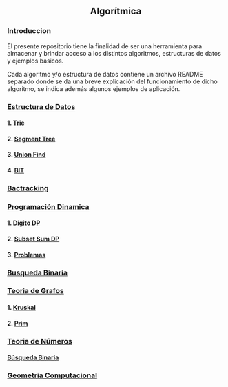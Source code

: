 <div align="center">
  
  ## Algorítmica
 
 
    
</div>

### Introduccion
 
</ol>

El presente repositorio tiene la finalidad de ser una herramienta para almacenar y brindar acceso a los distintos algoritmos, estructuras de datos y ejemplos basicos.

Cada algoritmo y/o estructura de datos contiene un archivo README separado donde se da una breve explicación del funcionamiento de dicho algoritmo, se indica además algunos ejemplos de aplicación.
</div>

### [Estructura de Datos](https://github.com/Khenya/Algoritmica/tree/main/Estructura%20de%20Datos)

</div>

#### 1. [Trie](https://github.com/Khenya/Algoritmica/tree/main/Estructura%20de%20Datos/Trie)
#### 2. [Segment Tree](https://github.com/Khenya/Algoritmica/tree/main/Estructura%20de%20Datos/SegmentTree)
#### 3. [Union Find](https://github.com/Khenya/Algoritmica/tree/main/Estructura%20de%20Datos/Union%20Find)
#### 4. [BIT](https://github.com/Khenya/Algoritmica/tree/main/Estructura%20de%20Datos/BIT)

</div>

### [Bactracking](https://github.com/Khenya/Algoritmica/tree/main/Bactracking)

</div>

### [Programación Dinamica](https://github.com/Khenya/Algoritmica/tree/main/Programaci%C3%B3n%20Dinamica)

</div>

#### 1. [Dígito DP](https://github.com/Khenya/Algoritmica/tree/main/Programaci%C3%B3n%20Dinamica/Digit%20DP)

#### 2. [Subset Sum DP ](https://github.com/Khenya/Algoritmica/tree/main/Programaci%C3%B3n%20Dinamica/Subset%20Sum%20DP)
#### 3. [Problemas](https://github.com/Khenya/Algoritmica/tree/main/Programaci%C3%B3n%20Dinamica/Problemas)

### [Busqueda Binaria](https://github.com/Khenya/Algoritmica/tree/main/Busqueda%20Binaria)

### [Teoria de Grafos]()

#### 1. [Kruskal](https://github.com/Khenya/Algoritmica/tree/main/Teoria%20De%20Grafos/Kruskal)
#### 2. [Prim](https://github.com/Khenya/Algoritmica/tree/main/Teoria%20De%20Grafos/Prim)

### [Teoria de Números]()

#### [Búsqueda Binaria](https://github.com/Khenya/Algoritmica/tree/main/Teoria%20De%20Grafos/Kruskal)
### [Geometria Computacional](https://github.com/Khenya/Algoritmica/tree/main/Teoria%20De%20Grafos/Prim)

